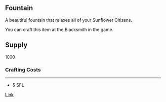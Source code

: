 ## Fountain

A beautiful fountain that relaxes all of your Sunflower Citizens.

You can craft this item at the Blacksmith in the game.

## Supply

1000

### Crafting Costs

---

- 5 SFL

[Link](https://docs.sunflower-land.com/crafting-guide)
